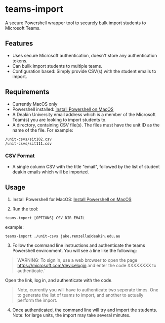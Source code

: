# teams-import
A secure Powershell wrapper tool to securely bulk import students to Microsoft Teams.

## Features
* Uses secure Microsoft authentication, doesn't store any authentication tokens.
* Can bullk import students to multiple teams.
* Configuration based: Simply provide CSV(s) with the student emails to import.

## Requirements
* Currently MacOS only
* Powershell installed: [Install Powershell on MacOS](https://docs.microsoft.com/en-us/powershell/scripting/install/installing-powershell-core-on-macos?view=powershell-7)
* A Deakin University email address which is a member of the Microsoft Team(s) you are looking to import students to.
* A directory, containing CSV file(s). The files must have the unit ID as the name of the file. For example: 

```
/unit-csvs/sit102.csv
/unit-csvs/sit111.csv
```

### CSV Format
* A single column CSV with the title "email", followed by the list of student deakin emails which will be imported.

## Usage

1. Install Powershell for MacOS: [Install Powershell on MacOS](https://docs.microsoft.com/en-us/powershell/scripting/install/installing-powershell-core-on-macos?view=powershell-7)

2. Run the tool:

`teams-import [OPTIONS] CSV_DIR EMAIL`

example:

`teams-import ./unit-csvs jake.renzella@deakin.edu.au`

3. Follow the command line instructions and authenticate the teams Powershell environment. You will see a line like the following:

> WARNING: To sign in, use a web browser to open the page https://microsoft.com/devicelogin and enter the code XXXXXXXX to authenticate.`

Open the link, log in, and authenticate with the code.

> Note, currently you will have to authenticate two seperate times. One to generate the list of teams to import, and another to actually perform the import.

4. Once authenticated, the command line will try and import the students. Note: for large units, the import may take several minutes.